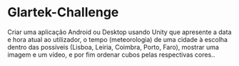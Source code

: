 # Glartek-Challenge
Criar uma aplicação Android ou Desktop usando Unity que apresente a data e hora atual ao utilizador, o tempo (meteorologia) de uma cidade à escolha dentro das possíveis (Lisboa, Leiria, Coimbra, Porto, Faro), mostrar uma imagem e um vídeo, e por fim ordenar cubos pelas respectivas cores..
